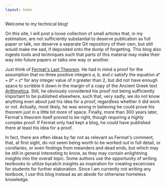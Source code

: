 ```yaml
---
layout: home
---
```

Welcome to my technical blog!

On this site, I will post a loose collection of small articles that,
in my estimation, are not sufficiently substantial to deserve
publication as full paper or talk, nor deserve a separate Git
repository of their own, but still would make me sad, if deposited
onto the dump of forgetting.  This blog also ingests tools and
techniques such that parts of this material may make their way into
future papers or talks one way or another.

Just think of [Fermat's Last
Theorem](https://en.wikipedia.org/wiki/Fermat%27s_Last_Theorem).  He
had in mind a proof for the assumption that no three positive integers
𝑎, 𝑏, and 𝑐 satisfy the equation 𝑎ⁿ + 𝑏ⁿ = 𝑐ⁿ for any integer value of
𝑛 greater than 2, but did not have enough space to scribble it down in
the margin of a copy of the Ancient Greek text
[Arithmetica](https://en.wikipedia.org/wiki/Arithmetica).  Still, he
obviously considered his proof not being sufficiently important to be
published elsewhere, such that, very sadly, we do not know anything
even about just his idea for a proof, regardless whether it did work
or not.  Actually, most likely, he was wrong in believing he could
prove his theorem just in a little bit more of space.  Finally, more
than 300 years later, Fermat's theorem itself proved to be right,
though requiring a highly complex proof.  If Fermat only had kept a
blog, he could have published there at least his idea for a proof.

In fact, there are often ideas by far not as relevant as Fermat's
comment, that, at first sight, do not seem being worth to be worked
out in full detail, or corollaries, or even findings from meanders and
dead ends, but which may be still in general interesting to know, as
they may contain enlightning insights into the overall topic.  Some
authors use the opportunity of writing textbooks to utilize bycatch
insights as inspiration for creating excercises for students for
further elaboration.  Since I am currently not writing any textbook, I
use this blog instead as an abode for otherwise homeless knowledge.

